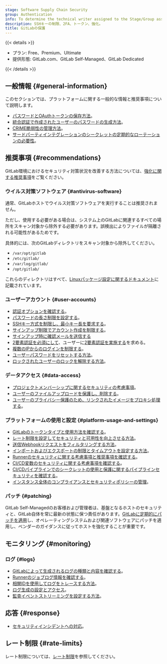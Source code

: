 ```yaml
---
stage: Software Supply Chain Security
group: Authentication
info: To determine the technical writer assigned to the Stage/Group associated with this page, see https://handbook.gitlab.com/handbook/product/ux/technical-writing/#assignments
description: SSHキーの制限、2FA、トークン、強化。
title: GitLabの保護
---
```


{{< details >}}

- プラン: Free、Premium、Ultimate
- 提供形態: GitLab.com、GitLab Self-Managed、GitLab Dedicated

{{< /details >}}

## 一般情報 {#general-information}

このセクションでは、プラットフォームに関する一般的な情報と推奨事項について説明します。

- [パスワードとOAuthトークンの保存方法](password_storage.md)。
- [統合認証で作成されたユーザーのパスワードの生成方法](passwords_for_integrated_authentication_methods.md)。
- [CRIME脆弱性の管理方法](crime_vulnerability.md)。
- [サードパーティインテグレーションのシークレットの定期的なローテーションの必要性](rotate_integrations_secrets.md)。

## 推奨事項 {#recommendations}

GitLab環境におけるセキュリティ対策状況を改善する方法については、[強化に関する推奨事項](hardening.md)をご覧ください。

### ウイルス対策ソフトウェア {#antivirus-software}

通常、GitLabホストでウイルス対策ソフトウェアを実行することは推奨されません。

ただし、使用する必要がある場合は、システム上のGitLabに関連するすべての場所をスキャン対象から除外する必要があります。誤検出によりファイルが隔離される可能性があるためです。

具体的には、次のGitLabディレクトリをスキャン対象から除外してください。

- `/var/opt/gitlab`
- `/etc/gitlab/`
- `/var/log/gitlab/`
- `/opt/gitlab/`

これらのディレクトリはすべて、[Linuxパッケージ設定に関するドキュメント](https://docs.gitlab.com/omnibus/settings/configuration.html)に記載されています。

### ユーザーアカウント {#user-accounts}

- [認証オプションを確認する](../administration/auth/_index.md)。
- [パスワードの長さ制限を設定する](password_length_limits.md)。
- [SSHキー方式を制限し、最小キー長を要求する](ssh_keys_restrictions.md)。
- [サインアップ制限でアカウント作成を制限する](../administration/settings/sign_up_restrictions.md)。
- [サインアップ時に確認メールを送信する](user_email_confirmation.md)
- [2要素認証を必須にして](two_factor_authentication.md)、ユーザーに[2要素認証を実施する](../user/profile/account/two_factor_authentication.md)を求める。
- [複数のIPからのログインを制限する](../administration/reporting/ip_addr_restrictions.md)。
- [ユーザーパスワードをリセットする方法](reset_user_password.md)。
- [ロックされたユーザーのロックを解除する方法](unlock_user.md)。

### データアクセス {#data-access}

- [プロジェクトメンバーシップに関するセキュリティの考慮事項](../user/project/members/_index.md#security-considerations)。
- [ユーザーのファイルアップロードを保護し、削除する](user_file_uploads.md)。
- [ユーザーのプライバシー保護のため、リンクされたイメージをプロキシ処理する](asset_proxy.md)。

### プラットフォームの使用と設定 {#platform-usage-and-settings}

- [GitLabのトークンタイプと使用方法を確認する](tokens/_index.md)。
- [レート制限を設定してセキュリティと可用性を向上させる方法](rate_limits.md)。
- [送信Webhookリクエストをフィルタリングする方法](webhooks.md)。
- [インポートおよびエクスポートの制限とタイムアウトを設定する方法](../administration/settings/import_and_export_settings.md)。
- [Runnerのセキュリティに関する考慮事項と推奨事項を確認する](https://docs.gitlab.com/runner/security/)。
- [CI/CD変数のセキュリティに関する考慮事項を確認する](../ci/variables/_index.md#cicd-variable-security)。
- [CI/CDパイプラインでのシークレットの使用と保護に関するパイプラインセキュリティを確認する](../ci/pipelines/pipeline_security.md)。
- [インスタンス全体のコンプライアンスとセキュリティポリシーの管理](compliance_security_policy_management.md)。

### パッチ {#patching}

GitLab Self-Managedのお客様および管理者は、基盤となるホストのセキュリティと、GitLab自体を常に最新の状態に保つ責任があります。[GitLabに定期的にパッチを適用](../policy/maintenance.md)し、オペレーティングシステムおよび関連ソフトウェアにパッチを適用し、ベンダーのガイダンスに従ってホストを強化することが重要です。

## モニタリング {#monitoring}

### ログ {#logs}

- [GitLabによって生成されるログの種類と内容を確認する](../administration/logs/_index.md)。
- [Runnerのジョブログ情報を確認する](../administration/cicd/job_logs.md)。
- [相関IDを使用してログをトレースする方法](../administration/logs/tracing_correlation_id.md)。
- [ログ生成の設定とアクセス](https://docs.gitlab.com/omnibus/settings/logs.html)。
- [監査イベントストリーミングを設定する方法](../administration/compliance/audit_event_streaming.md)。

## 応答 {#response}

- [セキュリティインシデントへの対応](responding_to_security_incidents.md)。

## レート制限 {#rate-limits}

レート制限については、[レート制限](rate_limits.md)を参照してください。
